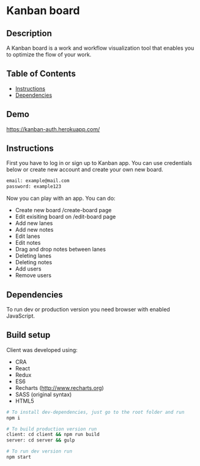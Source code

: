 # Kanban board

## Description
A Kanban board is a work and workflow visualization tool that enables you to optimize the flow of your work.
## Table of Contents

* [Instructions](#instructions)
* [Dependencies](#dependencies)

## Demo
https://kanban-auth.herokuapp.com/

## Instructions
First you have to log in or sign up to Kanban app. You can use credentials below or create new account and create your own new board.
```bash
email: example@mail.com
password: example123
```
Now you can play with an app. You can do:
* Create new board /create-board page
* Edit exisiting board on /edit-board page
* Add new lanes
* Add new notes
* Edit lanes
* Edit notes
* Drag and drop notes between lanes
* Deleting lanes
* Deleting notes
* Add users
* Remove users

## Dependencies
To run dev or production version you need browser with enabled JavaScript.

## Build setup
Client was developed using:
* CRA
* React
* Redux
* ES6
* Recharts (http://www.recharts.org)
* SASS (original syntax)
* HTML5
```bash
# To install dev-dependencies, just go to the root folder and run
npm i

# To build production version run
client: cd client && npm run build
server: cd server && gulp

# To run dev version run
npm start
```
